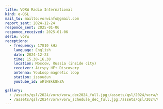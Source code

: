 ```yaml
---
title: VORW Radio International
kind: e-QSL
mail_to: mailto:vorwinfo@gmail.com
report_sent: 2024-12-24
responce_sent: 2025-01-06
responce_received: 2025-01-06
serie: vorw
receptions:
  - frequency: 17810 kHz
    language: English
    date: 2024-12-23
    time: 15.30-16.30
    location: Moscow, Russia (inside city)
    receiver: Airspy HF+ Discovery
    antenna: YouLoop magnetic loop
    station: issoudun
    youtube_id: oRlH8kk8kZA

gallery:
  - /assets/qsl/2024/vorw/vorw_dec2024_full.jpg:/assets/qsl/2024/vorw/vorw_dec2024_small.jpg
  - /assets/qsl/2024/vorw/vorw_schedule_dec_full.jpg:/assets/qsl/2024/vorw/vorw_schedule_dec_small.jpg
---
```

